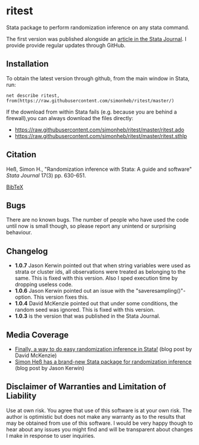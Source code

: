 ﻿# ritest
Stata package to perform randomization inference on any stata command.

The first version was published alongside an [article in the Stata Journal](http://www.stata-journal.com/article.html?article=st0489). I provide provide regular updates through GitHub.

## Installation
To obtain the latest version through github, from the main window in Stata, run:
```
net describe ritest, from(https://raw.githubusercontent.com/simonheb/ritest/master/)
```
If the download from within Stata fails (e.g. because you are behind a firewall),you can always download the files directly: 
 - https://raw.githubusercontent.com/simonheb/ritest/master/ritest.ado
 - https://raw.githubusercontent.com/simonheb/ritest/master/ritest.sthlp

## Citation
Heß, Simon H., "Randomization inference with Stata: A guide and software" *Stata Journal* 17(3) pp. 630-651.

[BibTeX](https://raw.githubusercontent.com/simonheb/ritest/master/ritest.bib)

## Bugs
There are no known bugs. The number of people who have used the code until now is small though, so please report any unintend or surprising behaviour. 

## Changelog
 - **1.0.7** Jason Kerwin pointed out that when string variables were used as strata or cluster ids, all observations were treated as belonging to the same. This is fixed with this version. Also I sped execution time by dropping useless code.
 - **1.0.6** Jason Kerwin pointed out an issue with the "saveresampling()"-option. This version fixes this.
 - **1.0.4** David McKenzie pointed out that under some conditions, the random seed was ignored. This is fixed with this version.
 - **1.0.3** is the version that was published in the Stata Journal.

## Media Coverage
 - [Finally, a way to do easy randomization inference in Stata!](http://blogs.worldbank.org/impactevaluations/finally-way-do-easy-randomization-inference-stata) (blog post by David McKenzie)
 - [Simon Heß has a brand-new Stata package for randomization inference](https://jasonkerwin.com/nonparibus/2017/09/27/simon-hes-brand-new-stata-package-randomization-inference/) (blog post by Jason Kerwin)

## Disclaimer of Warranties and Limitation of Liability
Use at own risk. You agree that use of this software is at your own risk. The author is optimistic but does not make any warranty as to the results that may be obtained from use of this software. I would be very happy though to hear about any issues you might find and will be transparent about changes I make in response to user inquiries.
